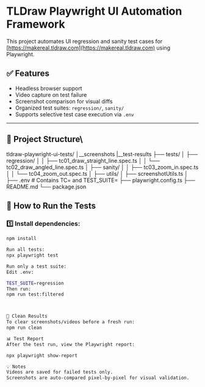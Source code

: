 # TLDraw Playwright UI Automation Framework

This project automates UI regression and sanity test cases for [https://makereal.tldraw.com](https://makereal.tldraw.com) using Playwright.

## ✅ Features

- Headless browser support
- Video capture on test failure
- Screenshot comparison for visual diffs
- Organized test suites: `regression/`, `sanity/`
- Supports selective test case execution via `.env`

---

## 📁 Project Structure\
tldraw-playwright-ui-tests/
│__screenshots
|__test-results
├── tests/
│ ├── regression/
│ │ ├── tc01_draw_straight_line.spec.ts
│ │ └── tc02_draw_angled_line.spec.ts
│ ├── sanity/
│ │ ├── tc03_zoom_in.spec.ts
│ │ └── tc04_zoom_out.spec.ts
│
├── utils/
│ ├── screenshotUtils.ts
│
├── .env # Contains TC= and TEST_SUITE=
├── playwright.config.ts
├── README.md
└── package.json

## 🧪 How to Run the Tests

### 1️⃣ Install dependencies:

```bash
npm install

Run all tests:
npx playwright test

Run only a test suite:
Edit .env:

TEST_SUITE=regression
Then run:
npm run test:filtered



🧼 Clean Results
To clear screenshots/videos before a fresh run:
npm run clean

📊 Test Report
After the test run, view the Playwright report:

npx playwright show-report

💡 Notes
Videos are saved for failed tests only.
Screenshots are auto-compared pixel-by-pixel for visual validation.


